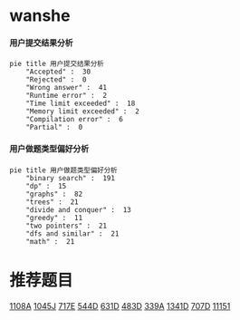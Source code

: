 # wanshe

<!-- tabs:start -->



#### **用户提交结果分析**

```mermaid
pie title 用户提交结果分析
    "Accepted" :  30
    "Rejected" :  0
    "Wrong answer" :  41
    "Runtime error" :  2
    "Time limit exceeded" :  18
    "Memory limit exceeded" :  2
    "Compilation error" :  6
    "Partial" :  0
```

#### **用户做题类型偏好分析**

```mermaid
pie title 用户做题类型偏好分析
    "binary search" :  191
    "dp" :  15
    "graphs" :  82
    "trees" :  21
    "divide and conquer" :  13
    "greedy" :  11
    "two pointers" :  21
    "dfs and similar" :  21
    "math" :  21
```



<!-- tabs:end -->
# 推荐题目
[1108A](https://codeforces.com/contest/1108/problem/A)
[1045J](https://codeforces.com/contest/1045/problem/J)
[717E](https://codeforces.com/contest/717/problem/E)
[544D](https://codeforces.com/contest/544/problem/D)
[631D](https://codeforces.com/contest/631/problem/D)
[483D](https://codeforces.com/contest/483/problem/D)
[339A](https://codeforces.com/contest/339/problem/A)
[1341D](https://codeforces.com/contest/1341/problem/D)
[707D](https://codeforces.com/contest/707/problem/D)
[11151](https://codeforces.com/contest/1115/problem/1)
